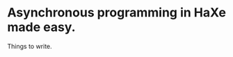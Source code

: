 Asynchronous programming in HaXe made easy.
===========================================

Things to write.
